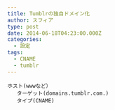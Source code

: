 ```yaml
---
title: Tumblrの独自ドメイン化
author: スフィア
type: post
date: 2014-06-18T04:23:00.000Z
categories:
  - 設定
tags:
  - CNAME
  - tumblr
---
```

```text
ホスト(wwwなど）    
   ターゲット(domains.tumblr.com.)   
   タイプ(CNAME)
```
   

